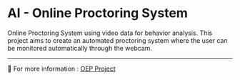 # AI - Online Proctoring System

Online Proctoring System using video data for behavior analysis. This project aims to create an automated proctoring system where the user can be monitored automatically through the webcam.

<hr/>

🔗 For more information : [OEP Project](https://sarmkunatham.notion.site/Online-Proctoring-System-0f1eaff984634a128e3c3c6051811d24)